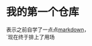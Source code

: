 我的第一个仓库
=============
表示之前自学了一点点[markdown](http://baike.baidu.com/link?url=fLfiQRgCGQboNw9it-cVrb_gptFT3wR7lHs532zNmQRTqOEfOToNKO9fAoeTo3C2iAq3_M5nxbDSsLIs-JSh3B3N-weTGAulyYa9ycrK0wG)，<br>
`现在终于排上了用场
